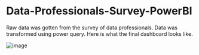 # Data-Professionals-Survey-PowerBI

Raw data was gotten from the survey of data professionals. Data was transformed using power query. Here is what the final dashboard looks like.


![image](https://github.com/user-attachments/assets/23b4451c-ea8d-41e6-8b21-2aa12c6df12b)
